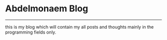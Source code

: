 # Abdelmonaem Blog

---

this is my blog which will contain my all posts and thoughts mainly in the programming fields only.
